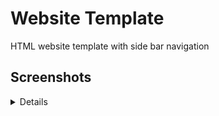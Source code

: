 # Website Template
HTML website template with side bar navigation

## Screenshots

<div align="center">
<i src="/.github/assets/Screenshot_1.png?" width="250px" alt="Screenshot_1"></i> <i src="/.github/assets/Screenshot_2.png?" width="250px" alt="Screenshot_2"></i>
</div>

<details>
This project is built and maintained via Android phone. As such the screenshots represent the mobile layout. However this project should auto adjust to desktop layout as well.
</details>